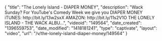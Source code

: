 {
    "title": "The Lonely Island - DIAPER MONEY",
    "description": "Wack Sunday? For YouTube's Comedy Week we give you DIAPER MONEY iTUNES: http:\/\/bit.ly\/13w2sxX AMAZON: http:\/\/bit.ly\/11s2V1O THE LONELY ISLAND - THE WACK ALBU...",
    "videoid": "149564",
    "date_created": "1396559753",
    "date_modified": "1418181241",
    "type": "captivate",
    "layout": "video",
    "url": "\/v\/the-lonely-island-diaper-money\/149564"
}